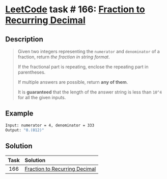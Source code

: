 # [LeetCode][leetcode] task # 166: [Fraction to Recurring Decimal][task]

Description
-----------

> Given two integers representing the `numerator` and `denominator` of a fraction,
> return _the fraction in string format_.
> 
> If the fractional part is repeating, enclose the repeating part in parentheses.
> 
> If multiple answers are possible, return **any of them**.
> 
> It is **guaranteed** that the length of the answer string is less than `10^4` for all the given inputs.

Example
-------

```sh
Input: numerator = 4, denominator = 333
Output: "0.(012)"
```

Solution
--------

| Task | Solution                                  |
|:----:|:------------------------------------------|
| 166  | [Fraction to Recurring Decimal][solution] |


[leetcode]: <http://leetcode.com/>
[task]: <https://leetcode.com/problems/fraction-to-recurring-decimal/>
[solution]: <https://github.com/wellaxis/witalis-jkit/blob/main/module/tasks/src/main/java/com/witalis/jkit/tasks/core/task/leetcode/h2/p166/option/Practice.java>
